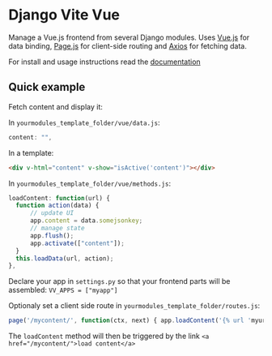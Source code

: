 # Django Vite Vue

Manage a Vue.js frontend from several Django modules. Uses [Vue.js](http://vuejs.org/) for data binding,
 [Page.js](https://github.com/visionmedia/page.js) for client-side routing and [Axios](https://github.com/mzabriskie/axios)
 for fetching data.

For install and usage instructions read the [documentation](http://vite-vue.readthedocs.io/en/latest/)

## Quick example

Fetch content and display it:

In `yourmodules_template_folder/vue/data.js`:

  ```javascript
content: "",
  ```

In a template:

  ```html
<div v-html="content" v-show="isActive('content')"></div>
  ```

In `yourmodules_template_folder/vue/methods.js`:

  ```javascript
loadContent: function(url) { 
	function action(data) {
		// update UI
		app.content = data.somejsonkey;
		// manage state
		app.flush();
		app.activate(["content"]);
	}
	this.loadData(url, action);
},
  ```
  
Declare your app in `settings.py` so that your frontend parts will be assembled: `VV_APPS = ["myapp"]`
  
Optionaly set a client side route in `yourmodules_template_folder/routes.js`:

  ```javascript
page('/mycontent/', function(ctx, next) { app.loadContent('{% url 'myurl' %}') });
  ```

The `loadContent` method will then be triggered by the link `<a href="/mycontent/">load content</a>`

